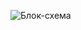 ![Блок-схема](https://user-images.githubusercontent.com/118271073/206291331-713628ea-17ad-4df6-b7ab-53a612b0ded5.jpg)
